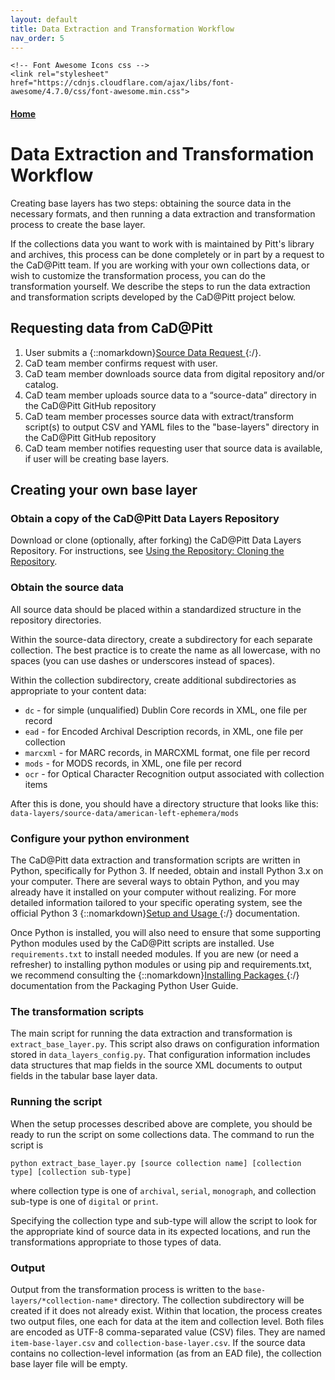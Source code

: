 ```yaml
---
layout: default
title: Data Extraction and Transformation Workflow
nav_order: 5
---
```


<html lang="en">
  <head>
    <meta charset="utf-8">

    <!-- Font Awesome Icons css -->
    <link rel="stylesheet" href="https://cdnjs.cloudflare.com/ajax/libs/font-awesome/4.7.0/css/font-awesome.min.css">

  </head>
</html>

#### [Home](http://cadatpitt.github.io)
# Data Extraction and Transformation Workflow

Creating base layers has two steps: obtaining the source data in the necessary formats, and then running a data extraction and transformation
process to create the base layer.

If the collections data you want to work with is maintained by Pitt's library and archives, this process can be done completely or in part
by a request to the CaD@Pitt team. If you are working with your own collections data, or wish to customize the transformation process, you
can do the transformation yourself.  We describe the steps to run the data extraction and transformation scripts developed by the CaD@Pitt project below.

## Requesting data from CaD@Pitt
1. User submits a {::nomarkdown}<a href="https://forms.gle/BgF3vsBHpXCCdNve7" target="_blank">Source Data Request <font size="-1"><i class="fa fa-external-link"></i></font></a>{:/}.
1. CaD team member confirms request with user.
1. CaD team member downloads source data from digital repository and/or catalog.
1. CaD team member uploads source data to a “source-data” directory in the CaD@Pitt GitHub repository
1. CaD team member processes source data with extract/transform script(s) to output CSV and YAML files to the "base-layers" directory in the CaD@Pitt GitHub repository
1. CaD team member notifies requesting user that source data is available, if user will be creating base layers.

## Creating your own base layer
### **Obtain a copy of the CaD@Pitt Data Layers Repository**
Download or clone (optionally, after forking) the CaD@Pitt Data Layers Repository. For instructions, see [Using the Repository: Cloning the Repository](/documentation/03-using-the-repository.html#download-or-clone-the-repository).

### **Obtain the source data**
All source data should be placed within a standardized structure in the repository directories.

Within the source-data directory, create a subdirectory for each separate collection. The best practice is to create the name as all lowercase,
with no spaces (you can use dashes or underscores instead of spaces).

Within the collection subdirectory, create additional subdirectories as appropriate to your content data:
- `dc` - for simple (unqualified) Dublin Core records in XML, one file per record
- `ead` - for Encoded Archival Description records, in XML, one file per collection
- `marcxml` - for MARC records, in MARCXML format, one file per record
- `mods` - for MODS records, in XML, one file per record
- `ocr` - for Optical Character Recognition output associated with collection items

After this is done, you should have a directory structure that looks like this:
`data-layers/source-data/american-left-ephemera/mods`

### **Configure your python environment**
The CaD@Pitt data extraction and transformation scripts are written in Python, specifically for Python 3. If needed, obtain and install Python 3.x on your computer.
There are several ways to obtain Python, and you may already have it installed on your computer without realizing. For more detailed information tailored to your
specific operating system, see the official Python 3 {::nomarkdown}<a href="https://docs.python.org/3/using/index.html" target="_blank">Setup and Usage <font size="-1"><i class="fa fa-external-link"></i></font></a>{:/} documentation.

Once Python is installed, you will also need to ensure that some supporting Python modules used by the CaD@Pitt scripts are installed. Use `requirements.txt` to install needed modules. If you are new (or need a refresher) to installing python modules or using pip and requirements.txt, we recommend consulting the {::nomarkdown}<a href="https://packaging.python.org/tutorials/installing-packages/" target="_blank">Installing Packages <font size="-1"><i class="fa fa-external-link"></i></font></a>{:/} documentation from the Packaging Python User Guide.

### **The transformation scripts**
The main script for running the data extraction and transformation is `extract_base_layer.py`. This script also draws on configuration information stored in
`data_layers_config.py`. That configuration information includes data structures that map fields in the source XML documents to output fields in the tabular
base layer data.

### **Running the script**
When the setup processes described above are complete, you should be ready to run the script on some collections data. The command to run the script is

`python extract_base_layer.py [source collection name] [collection type] [collection sub-type]`

where collection type is one of `archival`, `serial`, `monograph`, and collection sub-type is one of `digital` or `print`.

Specifying the collection type and sub-type will allow the script to look for the appropriate kind of source data in its expected locations, and run the
transformations appropriate to those types of data.

### **Output**
Output from the transformation process is written to the `base-layers/*collection-name*` directory. The collection subdirectory will be created if it does not
already exist. Within that location, the process creates two output files, one each for data at the item and collection level. Both files are encoded as UTF-8 comma-separated value (CSV) files. They are named `item-base-layer.csv` and `collection-base-layer.csv`. If the source data contains no collection-level information (as from an EAD file), the collection base layer file will be empty.

